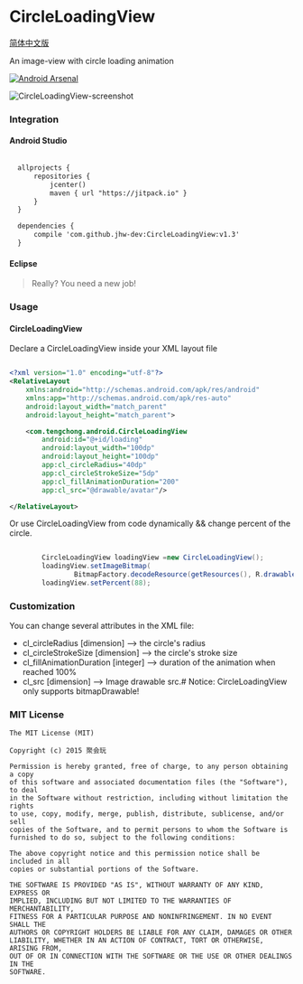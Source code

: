 # CircleLoadingView

[简体中文版](https://github.com/jhw-dev/CircleLoadingView/blob/master/docs/README-ZH.md)

An image-view with circle loading animation

[![Android Arsenal](https://img.shields.io/badge/Android%20Arsenal-CircleLoadingView-green.svg?style=true)](https://android-arsenal.com/details/1/2919)

![CircleLoadingView-screenshot](https://raw.githubusercontent.com/jhw-dev/CircleLoadingView/master/docs/screenshot.gif)

### Integration

#### Android Studio

``` xml

  allprojects {
      repositories {
          jcenter()
          maven { url "https://jitpack.io" }
      }
  }

  dependencies {
      compile 'com.github.jhw-dev:CircleLoadingView:v1.3'
  }

```

#### Eclipse

> Really? You need a new job!

### Usage

#### CircleLoadingView

Declare a CircleLoadingView inside your XML layout file

``` xml

<?xml version="1.0" encoding="utf-8"?>
<RelativeLayout
    xmlns:android="http://schemas.android.com/apk/res/android"
    xmlns:app="http://schemas.android.com/apk/res-auto"
    android:layout_width="match_parent"
    android:layout_height="match_parent">

    <com.tengchong.android.CircleLoadingView
        android:id="@+id/loading"
        android:layout_width="100dp"
        android:layout_height="100dp"
        app:cl_circleRadius="40dp"
        app:cl_circleStrokeSize="5dp"
        app:cl_fillAnimationDuration="200"
        app:cl_src="@drawable/avatar"/>

</RelativeLayout>

```

Or use CircleLoadingView from code dynamically && change percent of the circle.

``` java

        CircleLoadingView loadingView =new CircleLoadingView();
        loadingView.setImageBitmap(
                BitmapFactory.decodeResource(getResources(), R.drawable.avatar));
        loadingView.setPercent(88);

```

### Customization

You can change several attributes in the XML file:

* cl_circleRadius [dimension] --> the circle's radius
* cl_circleStrokeSize [dimension] --> the circle's stroke size
* cl_fillAnimationDuration [integer] --> duration of the animation when reached 100%
* cl_src [dimension] --> Image drawable src.# Notice: CircleLoadingView only supports bitmapDrawable!

### MIT License

```
The MIT License (MIT)

Copyright (c) 2015 聚会玩

Permission is hereby granted, free of charge, to any person obtaining a copy
of this software and associated documentation files (the "Software"), to deal
in the Software without restriction, including without limitation the rights
to use, copy, modify, merge, publish, distribute, sublicense, and/or sell
copies of the Software, and to permit persons to whom the Software is
furnished to do so, subject to the following conditions:

The above copyright notice and this permission notice shall be included in all
copies or substantial portions of the Software.

THE SOFTWARE IS PROVIDED "AS IS", WITHOUT WARRANTY OF ANY KIND, EXPRESS OR
IMPLIED, INCLUDING BUT NOT LIMITED TO THE WARRANTIES OF MERCHANTABILITY,
FITNESS FOR A PARTICULAR PURPOSE AND NONINFRINGEMENT. IN NO EVENT SHALL THE
AUTHORS OR COPYRIGHT HOLDERS BE LIABLE FOR ANY CLAIM, DAMAGES OR OTHER
LIABILITY, WHETHER IN AN ACTION OF CONTRACT, TORT OR OTHERWISE, ARISING FROM,
OUT OF OR IN CONNECTION WITH THE SOFTWARE OR THE USE OR OTHER DEALINGS IN THE
SOFTWARE.
```
